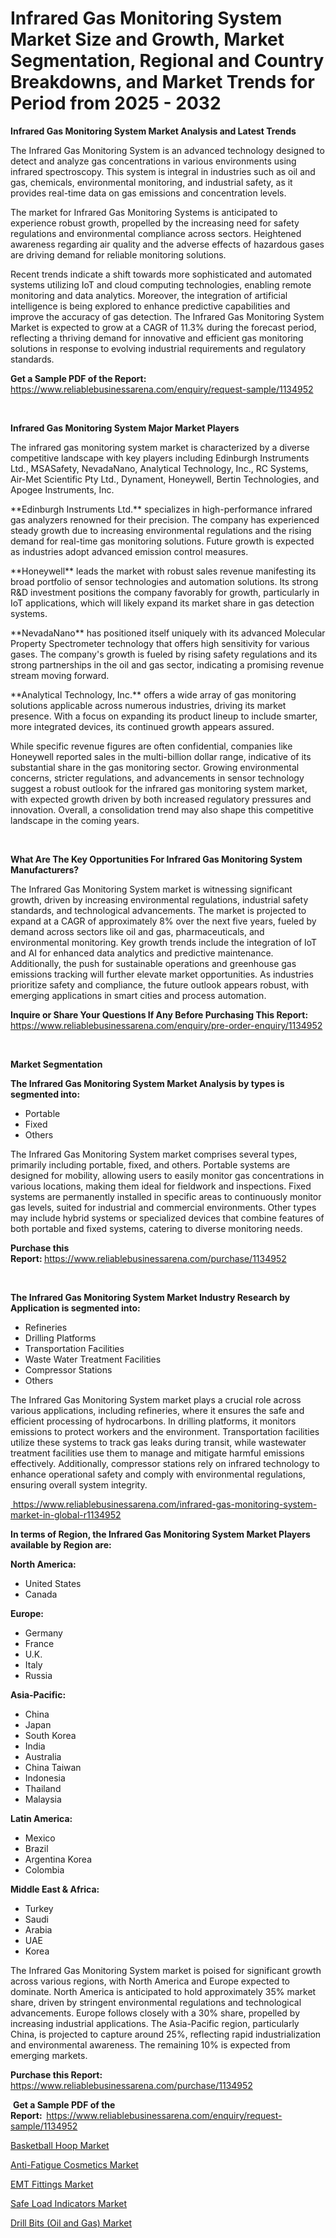 <p><h1>Infrared Gas Monitoring System Market Size and Growth, Market Segmentation, Regional and Country Breakdowns, and Market Trends for Period from 2025 -  2032</h1></p><p><strong>Infrared Gas Monitoring System Market Analysis and Latest Trends</strong></p>
<p><p>The Infrared Gas Monitoring System is an advanced technology designed to detect and analyze gas concentrations in various environments using infrared spectroscopy. This system is integral in industries such as oil and gas, chemicals, environmental monitoring, and industrial safety, as it provides real-time data on gas emissions and concentration levels. </p><p>The market for Infrared Gas Monitoring Systems is anticipated to experience robust growth, propelled by the increasing need for safety regulations and environmental compliance across sectors. Heightened awareness regarding air quality and the adverse effects of hazardous gases are driving demand for reliable monitoring solutions. </p><p>Recent trends indicate a shift towards more sophisticated and automated systems utilizing IoT and cloud computing technologies, enabling remote monitoring and data analytics. Moreover, the integration of artificial intelligence is being explored to enhance predictive capabilities and improve the accuracy of gas detection. The Infrared Gas Monitoring System Market is expected to grow at a CAGR of 11.3% during the forecast period, reflecting a thriving demand for innovative and efficient gas monitoring solutions in response to evolving industrial requirements and regulatory standards.</p></p>
<p><strong>Get a Sample PDF of the Report:&nbsp;</strong> <a href="https://www.reliablebusinessarena.com/enquiry/request-sample/1134952?utm_campaign=2195&utm_medium=2&utm_source=Github&utm_content=ia&utm_term=25032025&utm_id=infrared-gas-monitoring-system">https://www.reliablebusinessarena.com/enquiry/request-sample/1134952</a></p>
<p>&nbsp;</p>
<p><strong>Infrared Gas Monitoring System Major Market Players</strong></p>
<p><p>The infrared gas monitoring system market is characterized by a diverse competitive landscape with key players including Edinburgh Instruments Ltd., MSASafety, NevadaNano, Analytical Technology, Inc., RC Systems, Air-Met Scientific Pty Ltd., Dynament, Honeywell, Bertin Technologies, and Apogee Instruments, Inc. </p><p>**Edinburgh Instruments Ltd.** specializes in high-performance infrared gas analyzers renowned for their precision. The company has experienced steady growth due to increasing environmental regulations and the rising demand for real-time gas monitoring solutions. Future growth is expected as industries adopt advanced emission control measures.</p><p>**Honeywell** leads the market with robust sales revenue manifesting its broad portfolio of sensor technologies and automation solutions. Its strong R&D investment positions the company favorably for growth, particularly in IoT applications, which will likely expand its market share in gas detection systems.</p><p>**NevadaNano** has positioned itself uniquely with its advanced Molecular Property Spectrometer technology that offers high sensitivity for various gases. The company's growth is fueled by rising safety regulations and its strong partnerships in the oil and gas sector, indicating a promising revenue stream moving forward.</p><p>**Analytical Technology, Inc.** offers a wide array of gas monitoring solutions applicable across numerous industries, driving its market presence. With a focus on expanding its product lineup to include smarter, more integrated devices, its continued growth appears assured.</p><p>While specific revenue figures are often confidential, companies like Honeywell reported sales in the multi-billion dollar range, indicative of its substantial share in the gas monitoring sector. Growing environmental concerns, stricter regulations, and advancements in sensor technology suggest a robust outlook for the infrared gas monitoring system market, with expected growth driven by both increased regulatory pressures and innovation. Overall, a consolidation trend may also shape this competitive landscape in the coming years.</p></p>
<p>&nbsp;</p>
<p><strong>What Are The Key Opportunities For Infrared Gas Monitoring System Manufacturers?</strong></p>
<p><p>The Infrared Gas Monitoring System market is witnessing significant growth, driven by increasing environmental regulations, industrial safety standards, and technological advancements. The market is projected to expand at a CAGR of approximately 8% over the next five years, fueled by demand across sectors like oil and gas, pharmaceuticals, and environmental monitoring. Key growth trends include the integration of IoT and AI for enhanced data analytics and predictive maintenance. Additionally, the push for sustainable operations and greenhouse gas emissions tracking will further elevate market opportunities. As industries prioritize safety and compliance, the future outlook appears robust, with emerging applications in smart cities and process automation.</p></p>
<p><strong>Inquire or Share Your Questions If Any Before Purchasing This Report:</strong> <a href="https://www.reliablebusinessarena.com/enquiry/pre-order-enquiry/1134952?utm_campaign=2195&utm_medium=2&utm_source=Github&utm_content=ia&utm_term=25032025&utm_id=infrared-gas-monitoring-system">https://www.reliablebusinessarena.com/enquiry/pre-order-enquiry/1134952</a></p>
<p>&nbsp;</p>
<p><strong>Market Segmentation</strong></p>
<p><strong>The Infrared Gas Monitoring System Market Analysis by types is segmented into:</strong></p>
<p><ul><li>Portable</li><li>Fixed</li><li>Others</li></ul></p>
<p><p>The Infrared Gas Monitoring System market comprises several types, primarily including portable, fixed, and others. Portable systems are designed for mobility, allowing users to easily monitor gas concentrations in various locations, making them ideal for fieldwork and inspections. Fixed systems are permanently installed in specific areas to continuously monitor gas levels, suited for industrial and commercial environments. Other types may include hybrid systems or specialized devices that combine features of both portable and fixed systems, catering to diverse monitoring needs.</p></p>
<p><strong>Purchase this Report:&nbsp;</strong><a href="https://www.reliablebusinessarena.com/purchase/1134952?utm_campaign=2195&utm_medium=2&utm_source=Github&utm_content=ia&utm_term=25032025&utm_id=infrared-gas-monitoring-system">https://www.reliablebusinessarena.com/purchase/1134952</a></p>
<p>&nbsp;</p>
<p><strong>The Infrared Gas Monitoring System Market Industry Research by Application is segmented into:</strong></p>
<p><ul><li>Refineries</li><li>Drilling Platforms</li><li>Transportation Facilities</li><li>Waste Water Treatment Facilities</li><li>Compressor Stations</li><li>Others</li></ul></p>
<p><p>The Infrared Gas Monitoring System market plays a crucial role across various applications, including refineries, where it ensures the safe and efficient processing of hydrocarbons. In drilling platforms, it monitors emissions to protect workers and the environment. Transportation facilities utilize these systems to track gas leaks during transit, while wastewater treatment facilities use them to manage and mitigate harmful emissions effectively. Additionally, compressor stations rely on infrared technology to enhance operational safety and comply with environmental regulations, ensuring overall system integrity.</p></p>
<p><a href="https://www.reliablebusinessarena.com/infrared-gas-monitoring-system-market-in-global-r1134952?utm_campaign=2195&utm_medium=2&utm_source=Github&utm_content=ia&utm_term=25032025&utm_id=infrared-gas-monitoring-system">&nbsp;https://www.reliablebusinessarena.com/infrared-gas-monitoring-system-market-in-global-r1134952</a></p>
<p><strong>In terms of Region, the Infrared Gas Monitoring System Market Players available by Region are:</strong></p>
<p>
    <p> <strong> North America: </strong>
        <ul>
            <li>United States</li>
            <li>Canada</li>
        </ul>
        </p> 
    <p> <strong> Europe: </strong>
        <ul>
            <li>Germany</li>
            <li>France</li>
            <li>U.K.</li>
            <li>Italy</li>
            <li>Russia</li>
        </ul>
        </p> 
    <p> <strong> Asia-Pacific: </strong>
        <ul>
            <li>China</li>
            <li>Japan</li>
            <li>South Korea</li>
            <li>India</li>
            <li>Australia</li>
            <li>China Taiwan</li>
            <li>Indonesia</li>
            <li>Thailand</li>
            <li>Malaysia</li>
        </ul>
        </p> 
    <p> <strong> Latin America: </strong>
        <ul>
            <li>Mexico</li>
            <li>Brazil</li>
            <li>Argentina Korea</li>
            <li>Colombia</li>
        </ul>
        </p> 
    <p> <strong> Middle East & Africa: </strong>
        <ul>
            <li>Turkey</li>
            <li>Saudi</li>
            <li>Arabia</li>
            <li>UAE</li>
            <li>Korea</li>
        </ul>
    </p>
    </p>
<p><p>The Infrared Gas Monitoring System market is poised for significant growth across various regions, with North America and Europe expected to dominate. North America is anticipated to hold approximately 35% market share, driven by stringent environmental regulations and technological advancements. Europe follows closely with a 30% share, propelled by increasing industrial applications. The Asia-Pacific region, particularly China, is projected to capture around 25%, reflecting rapid industrialization and environmental awareness. The remaining 10% is expected from emerging markets.</p></p>
<p><strong>Purchase this Report: </strong><a href="https://www.reliablebusinessarena.com/purchase/1134952?utm_campaign=2195&utm_medium=2&utm_source=Github&utm_content=ia&utm_term=25032025&utm_id=infrared-gas-monitoring-system">https://www.reliablebusinessarena.com/purchase/1134952</a></p>
<p>&nbsp;<strong>Get a Sample PDF of the Report:&nbsp;&nbsp;</strong><a href="https://www.reliablebusinessarena.com/enquiry/request-sample/1134952?utm_campaign=2195&utm_medium=2&utm_source=Github&utm_content=ia&utm_term=25032025&utm_id=infrared-gas-monitoring-system">https://www.reliablebusinessarena.com/enquiry/request-sample/1134952</a></p>
<p><strong></strong></p>
<p><p><a href="https://www.linkedin.com/pulse/basketball-hoop-market-forecasted-using-segmentation-hwqoc?utm_campaign=2195&utm_medium=2&utm_source=Github&utm_content=ia&utm_term=25032025&utm_id=infrared-gas-monitoring-system">Basketball Hoop Market</a></p><p><a href="https://github.com/meenafadilkh/Market-Research-Report-List-1/blob/main/anti-fatigue-cosmetics-market.md?utm_campaign=2195&utm_medium=2&utm_source=Github&utm_content=ia&utm_term=25032025&utm_id=infrared-gas-monitoring-system">Anti-Fatigue Cosmetics Market</a></p><p><a href="https://www.linkedin.com/pulse/comprehensive-study-emt-fittings-market-projected-cagr-tfu6c?utm_campaign=2195&utm_medium=2&utm_source=Github&utm_content=ia&utm_term=25032025&utm_id=infrared-gas-monitoring-system">EMT Fittings Market</a></p><p><a href="https://www.linkedin.com/pulse/safe-load-indicators-market-trends-assessmentthe-markets-qqlvc?utm_campaign=2195&utm_medium=2&utm_source=Github&utm_content=ia&utm_term=25032025&utm_id=infrared-gas-monitoring-system">Safe Load Indicators Market</a></p><p><a href="https://github.com/gaiusmelyna/Market-Research-Report-List-1/blob/main/drill-bits-oil-and-gas-market.md?utm_campaign=2195&utm_medium=2&utm_source=Github&utm_content=ia&utm_term=25032025&utm_id=infrared-gas-monitoring-system">Drill Bits (Oil and Gas) Market</a></p></p>
